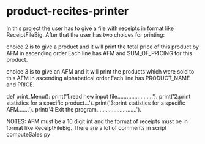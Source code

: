 # product-recites-printer

In this project the user has to give a file with receipts in format like ReceiptFileBig.
After that the user has two choices for printing:

choice 2 is to give a product and it will print the total price of this product by AFM in ascending order.Each line has AFM and SUM_OF_PRICING for this product.

choice 3 is to give an AFM and it will print the products which were sold to this AFM in ascending alphabetical order.Each line has PRODUCT_NAME and PRICE.

def print_Menu():
	print('1:read new input file.......................').
	print('2:print statistics for a specific product...').
	print('3:print statistics for a specific AFM.......').
	print('4:Exit the program..........................').
	
NOTES: AFM must be a 10 digit int and the format of receipts must be in format like ReceiptFileBig.
There are a lot of comments in script computeSales.py
